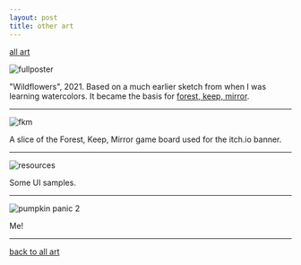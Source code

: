 ```yaml
---
layout: post
title: other art
---
```

[all art](https://7cr.co/blog/art/)

![fullposter](https://user-images.githubusercontent.com/11641991/203386149-9458d0f8-8d68-44fa-8da1-ab9b632410c0.png)

"Wildflowers", 2021. Based on a much earlier sketch from when I was learning watercolors. It became the basis for [forest, keep, mirror](https://sevencrane.itch.io/forest-keep-mirror).

---

![fkm](https://img.itch.zone/aW1nLzc1ODQzMTQucG5n/original/6c8jr%2B.png)

A slice of the Forest, Keep, Mirror game board used for the itch.io banner.

---

![resources](https://user-images.githubusercontent.com/11641991/203403152-6596577e-95d8-4fe1-931d-c2695295a749.png)

Some UI samples.


---

![pumpkin panic 2](https://user-images.githubusercontent.com/11641991/203403664-1eb02b24-441a-4f1b-859f-4e18707150fd.png)

Me!

---

[back to all art](https://7cr.co/blog/art/)
